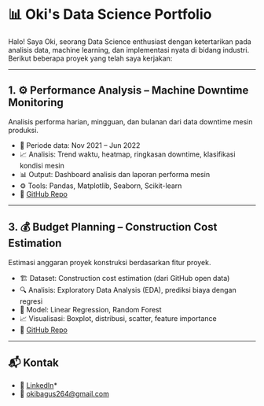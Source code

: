 # 📊 Oki's Data Science Portfolio

Halo! Saya Oki, seorang Data Science enthusiast dengan ketertarikan pada analisis data, machine learning, dan implementasi nyata di bidang industri. Berikut beberapa proyek yang telah saya kerjakan:

---


## 1. ⚙️ Performance Analysis – Machine Downtime Monitoring
Analisis performa harian, mingguan, dan bulanan dari data downtime mesin produksi.

- 📅 Periode data: Nov 2021 – Jun 2022
- 📈 Analisis: Trend waktu, heatmap, ringkasan downtime, klasifikasi kondisi mesin
- 📊 Output: Dashboard analisis dan laporan performa mesin
- ⚙️ Tools: Pandas, Matplotlib, Seaborn, Scikit-learn
- 🔗 [GitHub Repo](https://github.com/oki/machine-downtime-analysis)

---

## 3. 💰 Budget Planning – Construction Cost Estimation
Estimasi anggaran proyek konstruksi berdasarkan fitur proyek.

- 🏗️ Dataset: Construction cost estimation (dari GitHub open data)
- 🔍 Analisis: Exploratory Data Analysis (EDA), prediksi biaya dengan regresi
- 🧠 Model: Linear Regression, Random Forest
- 📈 Visualisasi: Boxplot, distribusi, scatter, feature importance
- 🔗 [GitHub Repo](https://github.com/oki/construction-cost-estimation)

---

## 📬 Kontak
- 💼 [LinkedIn](https://www.linkedin.com/in/oki-example)*
- 📧 okibagus264@gmail.com

